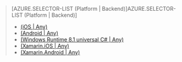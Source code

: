 > [AZURE.SELECTOR-LIST (Platform | Backend)]AZURE.SELECTOR-LIST (Platform | Backend)]
> 
> * [(iOS | Any)](../articles/mobile-services-ios-get-started-offline-data.md)
> * [(Android | Any)](../articles/mobile-services-android-get-started-offline-data.md)
> * [(Windows Runtime 8.1 universal C# | Any)](../articles/mobile-services-windows-store-dotnet-get-started-offline-data.md)
> * [(Xamarin.iOS | Any)](../articles/mobile-services-xamarin-ios-get-started-offline-data.md)
> * [(Xamarin.Android | Any)](../articles/mobile-services-xamarin-android-get-started-offline-data.md)
> 
> 
